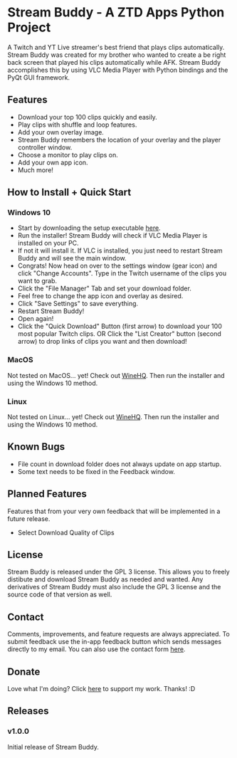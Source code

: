 # Stream Buddy - A ZTD Apps Python Project
A Twitch and YT Live streamer's best friend that plays clips automatically. Stream Buddy was created for my brother who wanted to create a be right back screen that played his clips automatically while AFK. Stream Buddy accomplishes this by using VLC Media Player with Python bindings and the PyQt GUI framework.

## Features
- Download your top 100 clips quickly and easily.
- Play clips with shuffle and loop features.
- Add your own overlay image.
- Stream Buddy remembers the location of your overlay and the player controller window.
- Choose a monitor to play clips on.
- Add your own app icon.
- Much more!

## How to Install + Quick Start
### Windows 10
- Start by downloading the setup executable [here](https://bit.ly/3nQ9KP1).
- Run the installer! Stream Buddy will check if VLC Media Player is installed on your PC.
- If not it will install it. If VLC is installed, you just need to restart Stream Buddy and will see the main window.
- Congrats! Now head on over to the settings window (gear icon) and click "Change Accounts". Type in the Twitch username of the clips you want to grab.
- Click the "File Manager" Tab and set your download folder.
- Feel free to change the app icon and overlay as desired.
- Click "Save Settings" to save everything.
- Restart Stream Buddy!
- Open again!
- Click the "Quick Download" Button (first arrow) to download your 100 most popular Twitch clips. OR Click the "List Creator" button (second arrow) to drop links of clips you want and then download!

### MacOS
Not tested on MacOS... yet! Check out [WineHQ](https://www.winehq.org/). Then run the installer and using the Windows 10 method.

### Linux
Not tested on Linux... yet! Check out [WineHQ](https://www.winehq.org/). Then run the installer and using the Windows 10 method.

## Known Bugs
- File count in download folder does not always update on app startup.
- Some text needs to be fixed in the Feedback window.

## Planned Features
Features that from your very own feedback that will be implemented in a future release.
- Select Download Quality of Clips

## License
Stream Buddy is released under the GPL 3 license. This allows you to freely distibute and download Stream Buddy as needed and wanted. Any derivatives of Stream Buddy must also include the GPL 3 license and the source code of that version as well.

## Contact
Comments, improvements, and feature requests are always appreciated. To submit feedback use the in-app feedback button which sends messages directly to my email. You can also use the contact form [here](https://www.ztdapps.com/?page_id=17).

## Donate
Love what I'm doing? Click [here](https://www.paypal.com/donate/?hosted_button_id=272K99TCEWJCJ) to support my work. Thanks! :D

## Releases

### v1.0.0
Initial release of Stream Buddy.
